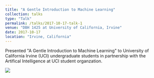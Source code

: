 ```yaml
---
title: "A Gentle Introduction to Machine Learning"
collection: talks
type: "Talk"
permalink: /talks/2017-10-17-talk-1
venue: "DBH 1425 at University of California, Irvine"
date: 2017-10-17
location: "Irvine, California"
---
```


Presented "A Gentle Introduction to Machine Learning" to University of California Irvine (UCI) undergraduate students in partnership with the Artifical Intelligence at UCI student organzation. 


<img src ="/image/uci_1_10_17_17.jpg">